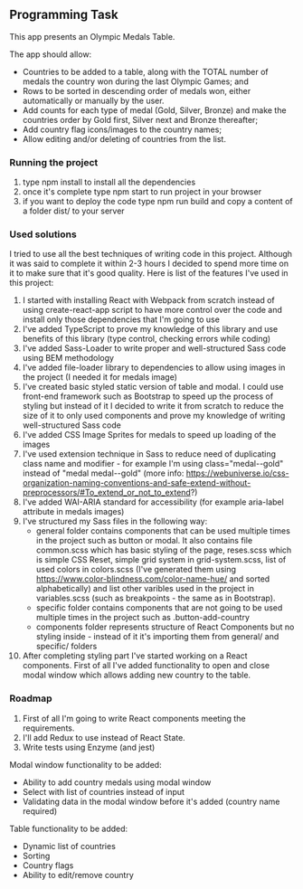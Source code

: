 ## Programming Task

This app presents an Olympic Medals Table.

The app should allow:
 - Countries to be added to a table, along with the TOTAL number of medals the country won during the last Olympic Games; and
 - Rows to be sorted in descending order of medals won, either automatically or manually by the user.
 - Add counts for each type of medal (Gold, Silver, Bronze) and make the countries order by Gold first, Silver next and Bronze thereafter;
- Add country flag icons/images to the country names;
- Allow editing and/or deleting of countries from the list.

### Running the project

1. type npm install to install all the dependencies
2. once it's complete type npm start to run project in your browser
3. if you want to deploy the code type npm run build and copy a content of a folder dist/ to your server

### Used solutions

I tried to use all the best techniques of writing code in this project. Although it was said to complete it within 2-3 hours I decided to spend more time on it to make sure that it's good quality. Here is list of the features I've used in this project:

1. I started with installing React with Webpack from scratch instead of using create-react-app script to have more control over the code and install only those dependencies that I'm going to use
2. I've added TypeScript to prove my knowledge of this library and use benefits of this library (type control, checking errors while coding)
3. I've added Sass-Loader to write proper and well-structured Sass code using BEM methodology
4. I've added file-loader library to dependencies to allow using images in the project (I needed it for medals image)
5. I've created basic styled static version of table and modal. I could use front-end framework such as Bootstrap to speed up the process of styling but instead of it I decided to write it from scratch to reduce the size of it to only used components and prove my knowledge of writing well-structured Sass code
6. I've added CSS Image Sprites for medals to speed up loading of the images
7. I've used extension technique in Sass to reduce need of duplicating class name and modifier - for example I'm using class="medal--gold" instead of "medal medal--gold" (more info: https://webuniverse.io/css-organization-naming-conventions-and-safe-extend-without-preprocessors/#To_extend_or_not_to_extend?)
8. I've added WAI-ARIA standard for accessibility (for example aria-label attribute in medals images)
9. I've structured my Sass files in the following way:
   * general folder contains components that can be used multiple times in the project such as button or modal. It also contains file common.scss which has basic styling of the page, reses.scss which is simple CSS Reset, simple grid system in grid-system.scss, list of used colors in colors.scss (I've generated them using https://www.color-blindness.com/color-name-hue/ and sorted alphabetically) and list other varibles used in the project in variables.scss (such as breakpoints - the same as in Bootstrap).
   * specific folder contains components that are not going to be used multiple times in the project such as .button-add-country
   * components folder represents structure of React Components but no styling inside - instead of it it's importing them from general/ and specific/ folders
10. After completing styling part I've started working on a React components. First of all I've added functionality to open and close modal window which allows adding new country to the table.

### Roadmap
1. First of all I'm going to write React components meeting the requirements.
2. I'll add Redux to use instead of React State.
3. Write tests using Enzyme (and jest)

Modal window functionality to be added:
   * Ability to add country medals using modal window
   * Select with list of countries instead of input
   * Validating data in the modal window before it's added (country name required)

Table functionality to be added:
  * Dynamic list of countries
  * Sorting
  * Country flags
  * Ability to edit/remove country